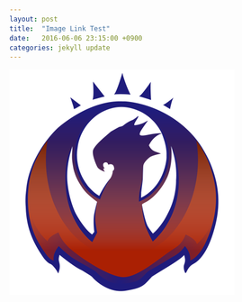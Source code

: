 ```yaml
---
layout: post
title:  "Image Link Test"
date:   2016-06-06 23:15:00 +0900
categories: jekyll update
---
```

![alt text][1]

[1]: https://github.com/fhsp1245/higit/blob/master/Izzet_Logo.png